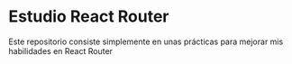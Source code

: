 # Estudio React Router

Este repositorio consiste simplemente en unas prácticas para mejorar mis habilidades en React Router
